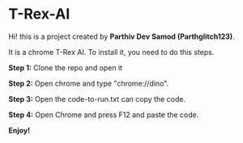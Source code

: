 # T-Rex-AI

Hi! this is a project created by **Parthiv Dev Samod (Parthglitch123)**.

It is a chrome T-Rex AI. To install it, you need to do this steps.

__Step 1:__ Clone the repo and open it

__Step 2:__ Open chrome and type "chrome://dino".

__Step 3:__ Open the code-to-run.txt can copy the code.

__Step 4:__ Open Chrome and press F12 and paste the code.

__Enjoy!__
